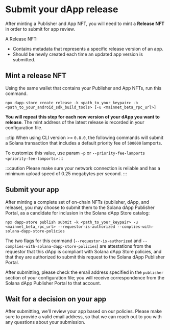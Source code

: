 # Submit your dApp release

After minting a Publisher and App NFT, you will need to mint a **Release NFT** in order to submit for app review.

A Release NFT:

- Contains metadata that represents a specific release version of an app.
- Should be newly created each time an updated app version is submitted.

## Mint a release NFT

Using the same wallet that contains your Publisher and App NFTs, run this command.

```shell
npx dapp-store create release -k <path_to_your_keypair> -b <path_to_your_android_sdk_build_tools> [-u <mainnet_beta_rpc_url>]
```

**You will repeat this step for each new version of your dApp you want to release**. The mint address of the latest release is recorded in your configuration file.

:::tip
When using CLI version >= `0.8.0`, the following commands will submit a Solana transaction that includes a default priority fee of `500000` lamports.

To customize this value, use param `-p` or `--priority-fee-lamports <priority-fee-lamports>`
:::

:::caution
Please make sure your network connection is reliable and has a minimum upload speed of 0.25 megabytes per second.
:::

## Submit your app

After minting a complete set of on-chain NFTs (publisher, dApp, and release), you may choose to submit them to the Solana dApp Publisher Portal, as a candidate for inclusion in the Solana dApp Store catalog:

```shell
npx dapp-store publish submit -k <path_to_your_keypair> -u <mainnet_beta_rpc_url> --requestor-is-authorized --complies-with-solana-dapp-store-policies
```

The two flags for this command (`--requestor-is-authorized` and `--complies-with-solana-dapp-store-policies`) are attestations from the requestor that this dApp is compliant with Solana dApp Store policies, and that they are authorized to submit this request to the Solana dApp Publisher Portal.

After submitting, please check the email address specified in the `publisher` section of your configuration file; you will receive correspondence from the Solana dApp Publisher Portal to that account.

## Wait for a decision on your app

After submitting, we’ll review your app based on our policies. Please make sure to provide a valid email address, so that we can reach out to you with any questions about your submission.
